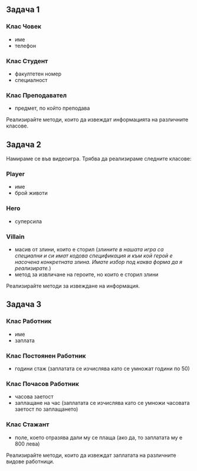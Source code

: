 ## Задача 1
### Клас Човек
- име
- телефон
### Клас Студент
- факултетен номер
- специалност
### Клас Преподавател
- предмет, по който преподава

Реализирайте методи, които да извеждат информацията на различните класове.



## Задача 2
Намираме се във видеоигра. Трябва да реализираме следните класове:
### Player
- име
- брой животи
### Hero
- суперсила
### Villain
- масив от злини, които е сторил (*злините в нашата игра са специални и си имат кодова спецификация и към кой герой е насочена конкретната злина. Имате избор под каква форма да я реализирате.*)
- метод за извличане на героите, но които е сторил злини

Реализирайте методи за извеждане на информация. 



## Задача 3
### Клас Работник
- име
- заплата
### Клас Постоянен Работник
- години стаж (заплатата се изчислява като се умножат години по 50)
### Клас Почасов Работник
- часова заетост
- заплащане на час (заплатата се изчислява като се умножи часовата заетост по заплащането)
### Клас Стажант
- поле, което отразява дали му се плаща (ако да, то заплатата му е 800 лева)

Реализирайте методи, които да извеждат заплатата на различните видове работници.
